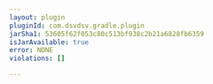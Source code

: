 ```yaml
---
layout: plugin
pluginId: com.dsvdsv.gradle.plugin
jarSha1: 53605f62f053c80c513bf938c2b21a6828fb6359
isJarAvailable: true
error: NONE
violations: []

---
```

